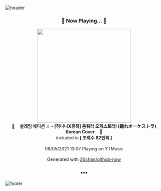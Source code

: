 ![header](https://capsule-render.vercel.app/api?type=wave&height=170&section=header&text=Hi.%20I'm%20SHIFT&fontColor=090707&fontAlignX=45&fontAlignY=65&fontSize=100)

<h3 align="center">🎵 Now Playing... 🎵</h3>
<p align="center">
  <a href="https://music.youtube.com/watch?v=rEnq16GZTX0">
    <img width="300" src="https://i.ytimg.com/vi/rEnq16GZTX0/sddefault.jpg?sqp=-oaymwEWCJADEOEBIAQqCghqEJQEGHgg6AJIWg&rs">
  </a>
  <br>
  🎵&nbsp&nbsp&nbsp <b>설레임 에디션 ♬ - [하나나X휴복] 춤춰라 오케스트라! (踊れオーケストラ) Korean Cover</b> &nbsp&nbsp&nbsp🎵
  <br>
  included in <b>[ 조회수 82만회 ]</b>
  
  <br />
  <br />
  08/05/2021 13:07 Playing on YTMusic
  <br />
  <br />
  Generated with <a href="https://github.com/20chan/github-now">20chan/github-now</a>
</p>

<h3 align="center">•••</h3>

![footer](https://capsule-render.vercel.app/api?type=wave&height=150&section=footer)
